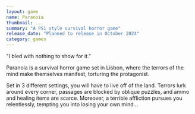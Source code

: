 ```yaml
---
layout: game
name: Paranoia
thumbnail: ...
summary: "A PS1 style survival horror game"
release_date: "Planned to release in October 2024"
category: games
---
```

"I bled with nothing to show for it."

Paranoia is a survival horror game set in Lisbon, where the terrors of the mind make themselves manifest, torturing the protagonist.

Set in 3 different settings, you will have to live off of the land. Terrors lurk around every corner, passages are blocked by oblique puzzles, and ammo and healing items are scarce. Moreover, a terrible affliction pursues you relentlessly, tempting you into losing your own mind...
